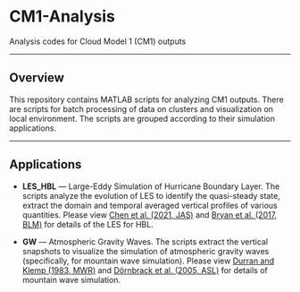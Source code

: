 # CM1-Analysis

Analysis codes for Cloud Model 1 (CM1) outputs

---

## Overview
This repository contains MATLAB scripts for analyzing CM1 outputs. There are scripts for batch processing of data on clusters and visualization on local environment. The scripts are grouped according to their simulation applications.

---

## Applications

- **LES_HBL** — Large-Eddy Simulation of Hurricane Boundary Layer. The scripts analyze the evolution of LES to identify the quasi-steady state, extract the domain and temporal averaged vertical profiles of various quantities. Please view <a href="https://doi.org/10.1175/JAS-D-20-0227.1" target="_blank">Chen et al. (2021, JAS)</a> and <a href="https://doi.org/10.1007/s10546-016-0207-0" target="_blank">Bryan et al. (2017, BLM)</a> for details of the LES for HBL.

- **GW** — Atmospheric Gravity Waves. The scripts extract the vertical snapshots to visualize the simulation of atmospheric gravity waves (specifically, for mountain wave simulation). Please view <a href="https://doi.org/10.1175/1520-0493(1983)111%3C2341:ACMFTS%3E2.0.CO;2" target="_blank">Durran and Klemp (1983, MWR)</a> and <a href="https://doi.org/10.1002/asl.100" target="_blank">Dörnbrack et al. (2005, ASL)</a> for details of mountain wave simulation.